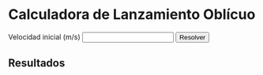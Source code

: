 <!DOCTYPE html>
<html lang="pt-br">
<head>
    <meta charset="UTF-8">
    <meta name="viewport" content="width=device-width, initial-scale=1.0">
    <title>Calculadora de Lanzamiento Oblícuo</title>
    <link rel="stylesheet" href="style.css">
</head>
<body>
<div>
    <h1>Calculadora de Lanzamiento Oblícuo</h1>
    <form action="#" method="post" id="formulario">
        <label for="velocidade-inicial">Velocidad inicial (m/s)</label>
        <input type="number" name="V" id="velocidade-inicial">
        <button type="button" id="Resultado">Resolver</button>
    </form>
    <!-- Resultado -->
    <div>
        <h2>Resultados</h2>
        <p id="resultado-horizontal"></p>
    </div>
</div>
